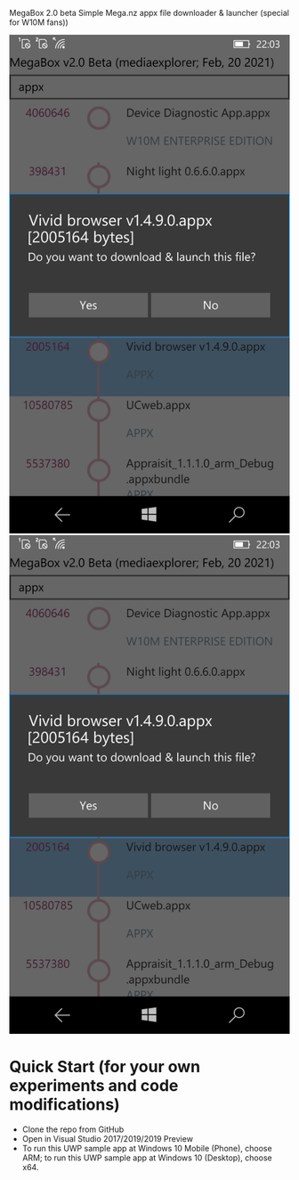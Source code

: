 MegaBox 2.0 beta
Simple Mega.nz appx file downloader & launcher (special for W10M fans))

![screenshot1](shot1.png "screenshot1")
![screenshot2](shot1.png "screenshot1")


# Quick Start (for your own experiments and code modifications)
- Clone the repo from GitHub
- Open in Visual Studio 2017/2019/2019 Preview
- To run this UWP sample app at Windows 10 Mobile (Phone), choose ARM; to run this UWP sample app at Windows 10 (Desktop), choose x64. 
